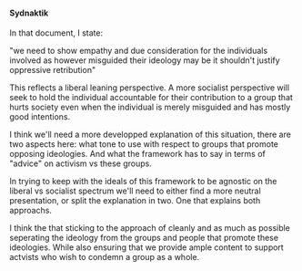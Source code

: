 #### Sydnaktik

In that document, I state:

"we need to show empathy and due consideration for the individuals involved as however misguided their ideology may be it shouldn't justify oppressive retribution"

This reflects a liberal leaning perspective. A more socialist perspective will seek to hold the individual accountable for their contribution to a group that hurts society
even when the individual is merely misguided and has mostly good intentions.

I think we'll need a more developped explanation of this situation, there are two aspects here: what tone to use with respect to groups that promote opposing ideologies.
And what the framework has to say in terms of "advice" on activism vs these groups.

In trying to keep with the ideals of this framework to be agnostic on the liberal vs socialist spectrum
we'll need to either find a more neutral presentation, or split the explanation in two. One that explains both approachs.

I think the that sticking to the approach of cleanly and as much as possible seperating the ideology from the groups and people that promote these ideologies.
While also ensuring that we provide ample content to support actvists who wish to condemn a group as a whole.
